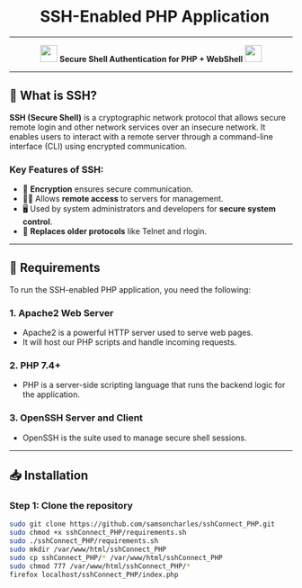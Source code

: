<h1 align="center">
  <img src="https://i.imghippo.com/files/ILw7451YOw.png" alt="" border="0">
  <img src="https://i.imghippo.com/files/bGEc4899hqo.png" alt="" border="0">
  SSH-Enabled PHP Application
</h1>

---

<p align="center">
  <img src="https://github.com/kaggle/spinner/raw/main/spinner.gif" width="30px">
  <b>Secure Shell Authentication for PHP + WebShell </b>
  <img src="https://github.com/kaggle/spinner/raw/main/spinner.gif" width="30px">
</p>

---

## 🚀 What is SSH?

**SSH (Secure Shell)** is a cryptographic network protocol that allows secure remote login and other network services over an insecure network. It enables users to interact with a remote server through a command-line interface (CLI) using encrypted communication.

### Key Features of SSH:
- 🔐 **Encryption** ensures secure communication.
- 👩‍💻 Allows **remote access** to servers for management.
- 🖥️ Used by system administrators and developers for **secure system control**.
- 🔄 **Replaces older protocols** like Telnet and rlogin.

---

## 📜 Requirements

To run the SSH-enabled PHP application, you need the following:

### 1. **Apache2 Web Server** 
   - Apache2 is a powerful HTTP server used to serve web pages.
   - It will host our PHP scripts and handle incoming requests.
   
### 2. **PHP 7.4+**
   - PHP is a server-side scripting language that runs the backend logic for the application.
   
### 3. **OpenSSH Server and Client**
   - OpenSSH is the suite used to manage secure shell sessions.

---

## 📥 Installation

### **Step 1: Clone the repository**

```sh
sudo git clone https://github.com/samsoncharles/sshConnect_PHP.git
sudo chmod +x sshConnect_PHP/requirements.sh
sudo ./sshConnect_PHP/requirements.sh
sudo mkdir /var/www/html/sshConnect_PHP
sudo cp sshConnect_PHP/* /var/www/html/sshConnect_PHP
sudo chmod 777 /var/www/html/sshConnect_PHP/*
firefox localhost/sshConnect_PHP/index.php
